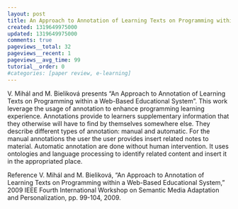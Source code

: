 ```yaml
---
layout: post
title: An Approach to Annotation of Learning Texts on Programming within a Web-Based Educational System - Paper Review
created: 1319649975000
updated: 1319649975000
comments: true
pageviews__total: 32
pageviews__recent: 1
pageviews__avg_time: 99
tutorial__order: 0
#categories: [paper review, e-learning]
---
```

V. Mihál and M. Bieliková presents “An Approach to Annotation of Learning Texts on Programming within a Web-Based Educational System”. This work leverage the usage of annotation to enhance programming learning experience. Annotations provide to learners supplementary information that they otherwise will have to find by themselves somewhere else.  They describe different types of annotation: manual and automatic. For the manual annotations the user the user provides insert related notes to material. Automatic annotation are done without human intervention. It uses ontologies and language processing to identify related content and insert it in the appropriated place.
<!--More-->

Reference
V. Mihál and M. Bieliková, “An Approach to Annotation of Learning Texts on Programming within a Web-Based Educational System,” 2009 IEEE Fourth International Workshop on Semantic Media Adaptation and Personalization, pp. 99-104, 2009.
